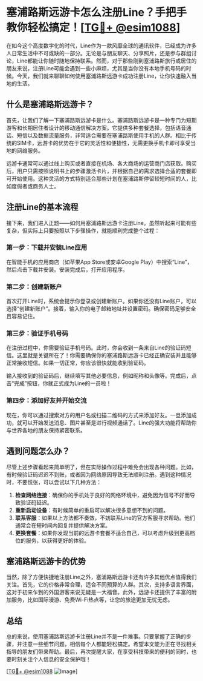 # 塞浦路斯远游卡怎么注册Line？手把手教你轻松搞定！[[TG💪+ @esim1088](https://t.me/s/esim1088)]

在如今这个高度数字化的时代，Line作为一款风靡全球的通讯软件，已经成为许多人日常生活中不可或缺的一部分。无论是与朋友聊天、分享照片，还是参与群组讨论，Line都能让你随时随地保持联系。然而，对于那些刚到塞浦路斯旅行或居住的朋友来说，注册Line可能会遇到一些小麻烦，尤其是当你没有本地手机号码的时候。今天，我们就来聊聊如何使用塞浦路斯远游卡成功注册Line，让你快速融入当地的生活。

## 什么是塞浦路斯远游卡？

首先，让我们了解一下塞浦路斯远游卡是什么。塞浦路斯远游卡是一种专门为短期游客和长期居住者设计的移动通信解决方案。它提供多种套餐选择，包括语音通话、短信以及数据流量服务，非常适合需要在塞浦路斯使用手机的人群。相比于传统的SIM卡，远游卡的优势在于它的灵活性和便捷性，无需更换手机卡即可享受当地的网络服务。

远游卡通常可以通过线上购买或者直接在机场、各大商场的运营商门店获取。购买后，用户只需按照说明书上的步骤激活卡片，并根据自己的需求选择合适的套餐即可开始使用。这种灵活的方式特别适合那些计划在塞浦路斯停留较短时间的人，比如度假者或商务人士。

## 注册Line的基本流程

接下来，我们进入正题——如何用塞浦路斯远游卡注册Line。虽然听起来可能有些复杂，但实际上只要按照以下步骤操作，就能顺利完成整个过程：

### 第一步：下载并安装Line应用

在智能手机的应用商店（如苹果App Store或安卓Google Play）中搜索“Line”，然后点击下载并安装。安装完成后，打开应用程序。

### 第二步：创建新账户

首次打开Line时，系统会提示你登录或创建新账户。如果你还没有Line账户，可以选择“创建新账户”。接着，输入你的电子邮箱地址并设置密码。确保密码足够安全且容易记住。

### 第三步：验证手机号码

在注册过程中，你需要验证手机号码。此时，你会收到一条来自Line的验证码短信。这里就是关键所在了！你需要确保你的塞浦路斯远游卡已经正确安装并且能够正常接收短信。如果一切正常，你应该很快就能收到验证码。

输入接收到的验证码后，继续填写其他必要信息，例如昵称和头像等。完成后，点击“完成”按钮，你就正式成为Line的一员啦！

### 第四步：添加好友并开始交流

现在，你可以通过搜索对方的用户名或扫描二维码的方式来添加好友。一旦添加成功，就可以开始发送消息、图片甚至是进行视频通话了。Line的强大功能将帮助你与世界各地的朋友保持紧密联系。

## 遇到问题怎么办？

尽管上述步骤看起来简单明了，但在实际操作过程中难免会出现各种问题。比如，有时候验证码迟迟不到账，或者因为网络原因导致无法顺利注册。遇到这种情况时，不要慌张，可以尝试以下几种方法：

1. **检查网络连接**：确保你的手机处于良好的网络环境中，避免因为信号不好而导致验证码延迟。
2. **重新启动设备**：有时候简单的重启可以解决很多意想不到的问题。
3. **联系客服**：如果以上方法都不奏效，不妨联系Line的官方客服寻求帮助。他们通常会在短时间内回复并提供解决方案。
4. **更换套餐**：如果你发现当前的远游卡套餐不适合自己，可以考虑升级到更高档位的服务，以获得更好的体验。

## 塞浦路斯远游卡的优势

当然，除了方便快捷地注册Line之外，塞浦路斯远游卡还有许多其他优点值得我们关注。首先，它的价格非常合理，适合不同预算的人群。其次，支持多语言界面，这对于初来乍到的外国游客来说无疑是一大福音。此外，远游卡还提供了丰富的附加服务，比如国际漫游、免费Wi-Fi热点等，让您的旅途更加无忧无虑。

## 总结

总的来说，使用塞浦路斯远游卡注册Line并不是一件难事。只要掌握了正确的步骤，并注意一些细节问题，相信每个人都能轻松搞定。希望本文能为正在寻找相关指导的朋友们带来帮助。最后，再次提醒大家，在享受科技带来的便利的同时，也要时刻关注个人信息的安全保护哦！

[[TG💪+ @esim1088](https://t.me/s/esim1088) ![Image](https://i.postimg.cc/4NQfJmqS/Snipaste-2025-05-13-00-14-12.png)]